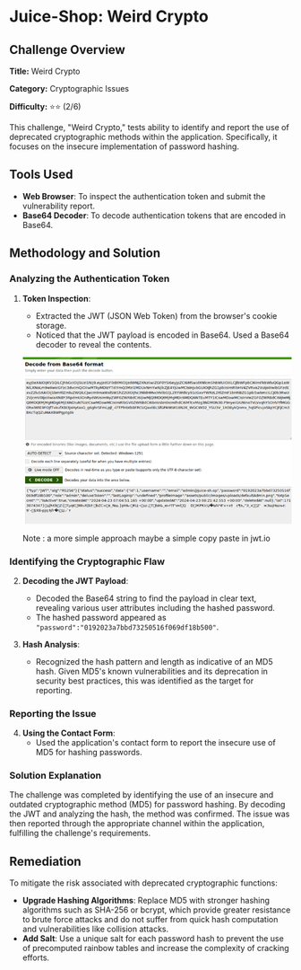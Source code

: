 # Juice-Shop: Weird Crypto

## Challenge Overview

**Title:** Weird Crypto

**Category:** Cryptographic Issues

**Difficulty:** ⭐⭐ (2/6)

This challenge, "Weird Crypto," tests ability to identify and report the use of deprecated cryptographic methods within the application. Specifically, it focuses on the insecure implementation of password hashing.

## Tools Used

- **Web Browser**: To inspect the authentication token and submit the vulnerability report.
- **Base64 Decoder**: To decode authentication tokens that are encoded in Base64.

## Methodology and Solution

### Analyzing the Authentication Token

1. **Token Inspection**:
   - Extracted the JWT (JSON Web Token) from the browser's cookie storage.
   - Noticed that the JWT payload is encoded in Base64. Used a Base64 decoder to reveal the contents. 

   ![base64 decode](../assets/difficulty2/weird_crypto_1.png)

   Note : a more simple approach maybe a simple copy paste in jwt.io

### Identifying the Cryptographic Flaw

2. **Decoding the JWT Payload**:
   - Decoded the Base64 string to find the payload in clear text, revealing various user attributes including the hashed password.
   - The hashed password appeared as `"password":"0192023a7bbd73250516f069df18b500"`.

3. **Hash Analysis**:
   - Recognized the hash pattern and length as indicative of an MD5 hash. Given MD5's known vulnerabilities and its deprecation in security best practices, this was identified as the target for reporting.

### Reporting the Issue

4. **Using the Contact Form**:
   - Used the application's contact form to report the insecure use of MD5 for hashing passwords.

### Solution Explanation

The challenge was completed by identifying the use of an insecure and outdated cryptographic method (MD5) for password hashing. By decoding the JWT and analyzing the hash, the method was confirmed. The issue was then reported through the appropriate channel within the application, fulfilling the challenge's requirements.

## Remediation

To mitigate the risk associated with deprecated cryptographic functions:

- **Upgrade Hashing Algorithms**: Replace MD5 with stronger hashing algorithms such as SHA-256 or bcrypt, which provide greater resistance to brute force attacks and do not suffer from quick hash computation and vulnerabilities like collision attacks.
- **Add Salt**: Use a unique salt for each password hash to prevent the use of precomputed rainbow tables and increase the complexity of cracking efforts.
